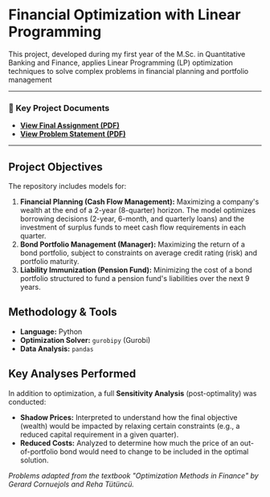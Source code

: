 # Financial Optimization with Linear Programming

This project, developed during my first year of the M.Sc. in Quantitative Banking and Finance, applies Linear Programming (LP) optimization techniques to solve complex problems in financial planning and portfolio management

---
### 📄 Key Project Documents
* **[View Final Assignment (PDF)](Docs/Assignment.pdf)**
* **[View Problem Statement (PDF)](Docs/Statement.pdf)**
---

## Project Objectives

The repository includes models for:

1.  **Financial Planning (Cash Flow Management):** Maximizing a company's wealth at the end of a 2-year (8-quarter) horizon. The model optimizes borrowing decisions (2-year, 6-month, and quarterly loans) and the investment of surplus funds to meet cash flow requirements in each quarter.
2.  **Bond Portfolio Management (Manager):** Maximizing the return of a bond portfolio, subject to constraints on average credit rating (risk) and portfolio maturity.
3.  **Liability Immunization (Pension Fund):** Minimizing the cost of a bond portfolio structured to fund a pension fund's liabilities over the next 9 years.

## Methodology & Tools

* **Language:** Python
* **Optimization Solver:** `gurobipy` (Gurobi)
* **Data Analysis:** `pandas`

## Key Analyses Performed

In addition to optimization, a full **Sensitivity Analysis** (post-optimality) was conducted:

* **Shadow Prices:** Interpreted to understand how the final objective (wealth) would be impacted by relaxing certain constraints (e.g., a reduced capital requirement in a given quarter).
* **Reduced Costs:** Analyzed to determine how much the price of an out-of-portfolio bond would need to change to be included in the optimal solution.

*Problems adapted from the textbook "Optimization Methods in Finance" by Gerard Cornuejols and Reha Tütüncü.*
